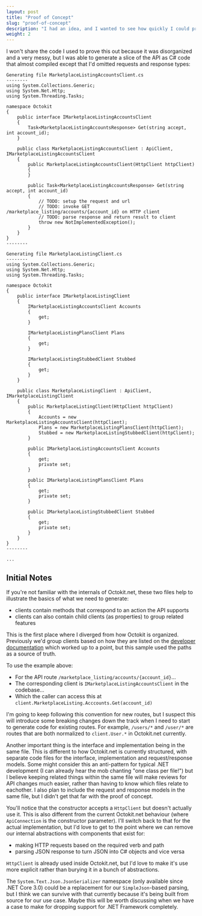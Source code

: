 ```yaml
---
layout: post
title: "Proof of Concept"
slug: "proof-of-concept"
description: "I had an idea, and I wanted to see how quickly I could prove or disprove the idea was worth exploring further."
weight: 2
---
```


I won't share the code I used to prove this out because it was disorganized and
a very messy, but I was able to generate a slice of the API as C# code that
almost compiled except that I'd omitted requests and response types:

```
Generating file MarketplaceListingAccountsClient.cs
--------
using System.Collections.Generic;
using System.Net.Http;
using System.Threading.Tasks;

namespace Octokit
{
    public interface IMarketplaceListingAccountsClient
    {
        Task<MarketplaceListingAccountsResponse> Get(string accept, int account_id);
    }

    public class MarketplaceListingAccountsClient : ApiClient, IMarketplaceListingAccountsClient
    {
        public MarketplaceListingAccountsClient(HttpClient httpClient)
        {
        }

        public Task<MarketplaceListingAccountsResponse> Get(string accept, int account_id)
        {
            // TODO: setup the request and url
            // TODO: invoke GET /marketplace_listing/accounts/{account_id} on HTTP client
            // TODO: parse response and return result to client
            throw new NotImplementedException();
        }
    }
}
--------

Generating file MarketplaceListingClient.cs
--------
using System.Collections.Generic;
using System.Net.Http;
using System.Threading.Tasks;

namespace Octokit
{
    public interface IMarketplaceListingClient
    {
        IMarketplaceListingAccountsClient Accounts
        {
            get;
        }

        IMarketplaceListingPlansClient Plans
        {
            get;
        }

        IMarketplaceListingStubbedClient Stubbed
        {
            get;
        }
    }

    public class MarketplaceListingClient : ApiClient, IMarketplaceListingClient
    {
        public MarketplaceListingClient(HttpClient httpClient)
        {
            Accounts = new MarketplaceListingAccountsClient(httpClient);
            Plans = new MarketplaceListingPlansClient(httpClient);
            Stubbed = new MarketplaceListingStubbedClient(httpClient);
        }

        public IMarketplaceListingAccountsClient Accounts
        {
            get;
            private set;
        }

        public IMarketplaceListingPlansClient Plans
        {
            get;
            private set;
        }

        public IMarketplaceListingStubbedClient Stubbed
        {
            get;
            private set;
        }
    }
}
--------

...
```

## Initial Notes

If you're not familiar with the internals of Octokit.net, these two files help
to illustrate the basics of what we need to generate:

 - clients contain methods that correspond to an action the API supports
 - clients can also contain child clients (as properties) to group related
   features

This is the first place where I diverged from how Octokit is organized.
Previously we'd group clients based on how they are listed on the [developer documentation](https://developer.github.com/v3/) which worked up to a point, but this sample used the
paths as a source of truth.

To use the example above:

 - For the API route `/marketplace_listing/accounts/{account_id}`...
 - The corresponding client is `IMarketplaceListingAccountsClient` in the codebase...
 - Which the caller can access this at `client.MarketplaceListing.Acccounts.Get(account_id)`

I'm going to keep following this convention for new routes, but I suspect this
will introduce some breaking changes down the track when I need to start to
generate code for existing routes. For example, `/users/*` and `/user/*` are
routes that are both normalized to `client.User.*` in Octokit.net currently.

Another important thing is the interface and implementation being in the same
file. This is different to how Octokit.net is currently structured, with
separate code files for the interface, implementation and request/response
models. Some might consider this an anti-pattern for typical .NET development
(I can already hear the mob chanting "one class per file!") but I believe
keeping related things within the same file will make reviews for API changes
much easier, rather than having to know which files relate to eachother. I also
plan to include the request and response models in the same file, but I didn't
get that far with the proof of concept.

You'll notice that the constructor accepts a `HttpClient` but doesn't actually
use it. This is also different from the current Octokit.net behaviour (where
`ApiConnection` is the constructor parameter). I'll switch back to that for the
actual implementation, but I'd love to get to the point where we can remove
our internal abstractions with components that exist for:

 - making HTTP requests based on the required verb and path
 - parsing JSON response to turn JSON into C# objects and vice versa

`HttpClient` is already used inside Octokit.net, but I'd love to make it's use
more explicit rather than burying it in a bunch of abstractions.

The `System.Text.Json.JsonSerializer` namespace (only available since .NET Core
3.0) could be a replacement for our `SimpleJson`-based parsing, but I think we
can survive with that currently because it's being built from source for our use
case. Maybe this will be worth discussing when we have a case to make for
dropping support for .NET Framework completely.
